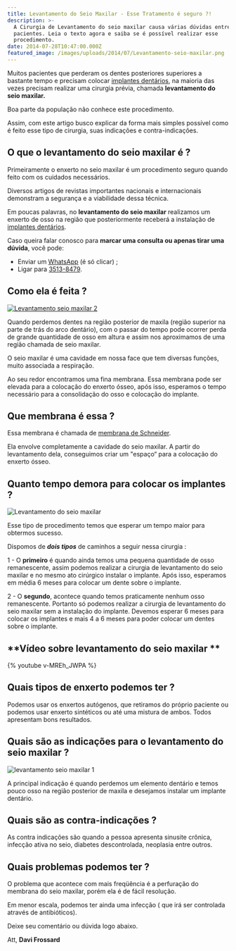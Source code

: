 ```yaml
---
title: Levantamento do Seio Maxilar - Esse Tratamento é seguro ?!
description: >-
  A Cirurgia de Levantamento do seio maxilar causa várias dúvidas entre os
  pacientes. Leia o texto agora e saiba se é possível realizar esse
  procedimento.
date: 2014-07-28T10:47:00.000Z
featured_image: /images/uploads/2014/07/Levantamento-seio-maxilar.png
---
```

Muitos pacientes que perderam os dentes posteriores superiores a bastante tempo e precisam colocar [implantes dentários](/tratamentos/implante-dentario/ "Implantodontia"), na maioria das vezes precisam realizar uma cirurgia prévia, chamada **levantamento do seio maxilar.** 

Boa parte da população não conhece este procedimento. 

Assim, com este artigo busco explicar da forma mais simples possível como é feito esse tipo de cirurgia, suas indicações e contra-indicações.

## O que o levantamento do seio maxilar é ?

Primeiramente o enxerto no seio maxilar é um procedimento seguro quando feito com os cuidados necessários. 

Diversos artigos de revistas importantes nacionais e internacionais demonstram a segurança e a viabilidade dessa técnica. 

Em poucas palavras, no **levantamento do seio maxilar** realizamos um enxerto de osso na região que posteriormente receberá a instalação de [implantes dentários](/tratamentos/implante-dentario/ "Implantodontia").

Caso queira falar conosco para **marcar uma consulta ou apenas tirar uma dúvida**, você pode: 

* Enviar um [WhatsApp](https://api.whatsapp.com/send?phone=55021976637803) (é só clicar) ; 
* Ligar para [3513-8479](tel:2135138479).

## Como ela é feita ?

[![Levantamento seio maxilar 2](/images/uploads/2014/07/Levantamento-seio-maxilar-2-300x212.jpg)](/images/uploads/2014/07/Levantamento-seio-maxilar-3.jpg)

Quando perdemos dentes na região posterior de maxila (região superior na parte de trás do arco dentário), com o passar do tempo pode ocorrer perda de grande quantidade de osso em altura e assim nos aproximamos de uma região chamada de seio maxilar. 

O seio maxilar é uma cavidade em nossa face que tem diversas funções, muito associada a respiração. 

Ao seu redor encontramos uma fina membrana. Essa membrana pode ser elevada para a colocação do enxerto ósseo, após isso, esperamos o tempo necessário para a consolidação do osso e colocação do implante.

## Que membrana é essa ?

Essa membrana é chamada de [membrana de Schneider](https://es.wikipedia.org/wiki/Membrana_de_Schneider). 

Ela envolve completamente a cavidade do seio maxilar. A partir do levantamento dela, conseguimos criar um "espaço“ para a colocação do enxerto ósseo.

## Quanto tempo demora para colocar os implantes ?

![Levantamento do seio maxilar](/images/uploads/2017/08/dente-do-siso.jpg) 

Esse tipo de procedimento temos que esperar um tempo maior para obtermos sucesso. 

Dispomos de **_dois tipos_** de caminhos a seguir nessa cirurgia : 

1 - O **primeiro** é quando ainda temos uma pequena quantidade de osso remanescente, assim podemos realizar a cirurgia de levantamento do seio maxilar e no mesmo ato cirúrgico instalar o implante. Após isso, esperamos em média 6 meses para colocar um dente sobre o implante. 

2 - O **segundo**, acontece quando temos praticamente nenhum osso remanescente. Portanto só podemos realizar a cirurgia de levantamento do seio maxilar sem a instalação do implante. Devemos esperar 6 meses para colocar os implantes e mais 4 a 6 meses para poder colocar um dentes sobre o implante.

## **Vídeo sobre levantamento do seio maxilar **

{% youtube v-MREh_JWPA %}

## Quais tipos de enxerto podemos ter ?

Podemos usar os enxertos autógenos, que retiramos do próprio paciente ou podemos usar enxerto sintéticos ou até uma mistura de ambos. Todos apresentam bons resultados.

## Quais são as indicações para o levantamento do seio maxilar ?

![levantamento seio maxilar 1](/images/uploads/2014/07/levantamento-seio-maxilar-1-300x184.png) 

A principal indicação é quando perdemos um elemento dentário e temos pouco osso na região posterior de maxila e desejamos instalar um implante dentário.

## Quais são as contra-indicações ?

As contra indicações são quando a pessoa apresenta sinusite crônica, infecção ativa no seio, diabetes descontrolada, neoplasia entre outros.

## Quais problemas podemos ter ?

O problema que acontece com mais freqüência é a perfuração do membrana do seio maxilar, porém ela é de fácil resolução. 

Em menor escala, podemos ter ainda uma infecção ( que irá ser controlada através de antibióticos).   

Deixe seu comentário ou dúvida logo abaixo. 

Att, **Davi Frossard**
